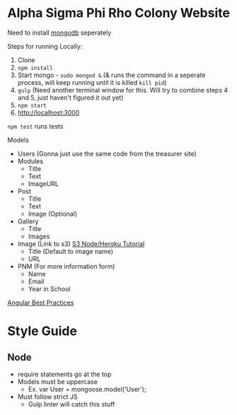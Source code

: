 # Alpha Sigma Phi Rho Colony Website

Need to install  [mongodb](https://www.mongodb.org/) seperately

Steps for running Locally: 

1. Clone
2. `npm install`
3. Start mongo - `sudo mongod &` (& runs the command in a seperate process, will keep running until it is killed `kill pid`)
4. `gulp` (Need another terminal window for this. Will try to combine steps 4 and 5, just haven't figured it out yet)
5. `npm start`
6. [http://localhost:3000](http://localhost:3000)

`npm test` runs tests

Models
* Users (Gonna just use the same code from the treasurer site)
* Modules
    - Title
    - Text
    - ImageURL
* Post 
    - Title
    - Text
    - Image (Optional)
* Gallery
    - Title
    - Images
* Image (Link to s3) [S3 Node/Heroku Tutorial](https://devcenter.heroku.com/articles/s3-upload-node?utm_source=mkto&utm_medium=email&utm_campaign=marchnewsletter&mkt_tok=3RkMMJWWfF9wsRonuK%2FMZKXonjHpfsX54%2B4vW66%2FlMI%2F0ER3fOvrPUfGjI4AScdnI%2BSLDwEYGJlv6SgFQrjAMapmyLgLUhE%3D)
    - Title (Default to image name)
    - URL
* PNM (For more information form)
    - Name
    - Email
    - Year in School

[Angular Best Practices](https://github.com/johnpapa/angular-styleguide)

# Style Guide

## Node

* require statements go at the top
* Models must be uppercase
    - Ex. var User = mongoose.model('User');
* Must follow strict JS
    - Gulp linter will catch this stuff